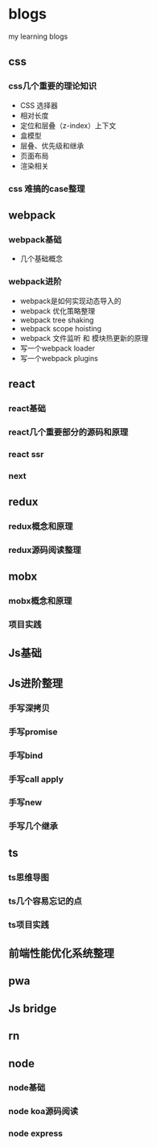 # blogs
my learning blogs

## css
### css几个重要的理论知识
- CSS 选择器
- 相对长度
- 定位和层叠（z-index）上下文
- 盒模型
- 层叠、优先级和继承
- 页面布局
- 渲染相关

### css 难搞的case整理

## webpack
### webpack基础
- 几个基础概念
### webpack进阶
- webpack是如何实现动态导入的
- webpack 优化策略整理
- webpack tree shaking
- webpack scope hoisting
- webpack 文件监听 和 模块热更新的原理
- 写一个webpack loader
- 写一个webpack plugins

## react
### react基础
### react几个重要部分的源码和原理
### react ssr
### next

## redux
### redux概念和原理
### redux源码阅读整理

## mobx
### mobx概念和原理
### 项目实践

## Js基础

## Js进阶整理
### 手写深拷贝
### 手写promise
### 手写bind
### 手写call apply
### 手写new
### 手写几个继承

## ts
### ts思维导图
### ts几个容易忘记的点
### ts项目实践

## 前端性能优化系统整理

## pwa

## Js bridge

## rn

## node
### node基础
### node koa源码阅读
### node express







